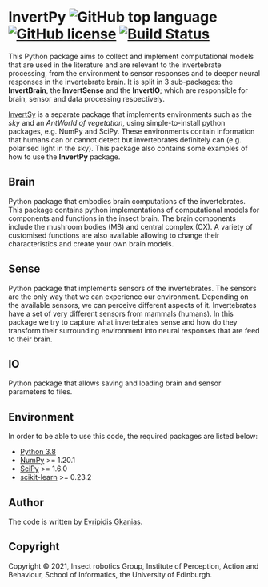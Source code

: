 # InvertPy ![GitHub top language](https://img.shields.io/github/languages/top/evgkanias/InvertBrain) [![GitHub license](https://img.shields.io/github/license/evgkanias/InvertBrain)](https://github.com/evgkanias/InvertBrain/blob/main/LICENSE) [![Build Status](https://travis-ci.com/evgkanias/InvertBrain.svg?token=tyo7V4GZ2Vq6iYPrXVLD&branch=main)](https://travis-ci.com/evgkanias/InvertBrain)

This Python package aims to collect and implement computational models that are used
in the literature and are relevant to the invertebrate processing, from the environment
to sensor responses and to deeper neural responses in the invertebrate brain. It is
split in 3 sub-packages: the **InvertBrain**, the **InvertSense** and the **InvertIO**;
which are responsible for brain, sensor and data processing respectively.

[InvertSy](https://github.com/evgkanias/InvertSimulations) is a separate package that
implements environments such as the *sky* and an *AntWorld of vegetation*, using
simple-to-install python packages, e.g. NumPy and SciPy. These environments contain
information that humans can or cannot detect but invertebrates definitely can (e.g.
polarised light in the sky). This package also contains some examples of how to use
the **InvertPy** package.



## Brain

Python package that embodies brain computations of the invertebrates.
This package contains python implementations of computational models for components
and functions in the insect brain. The brain components include the mushroom bodies
(MB) and central complex (CX). A variety of customised functions are also available
allowing to change their characteristics and create your own brain models.

## Sense

Python package that implements sensors of the invertebrates.
The sensors are the only way that we can experience our environment. Depending on the
available sensors, we can perceive different aspects of it. Invertebrates have a set
of very different sensors from mammals (humans). In this package we try to capture
what invertebrates sense and how do they transform their surrounding environment into
neural responses that are feed to their brain.

## IO

Python package that allows saving and loading brain and sensor parameters to files.

## Environment

In order to be able to use this code, the required packages are listed below:
* [Python 3.8](https://www.python.org/downloads/release/python-380/)
* [NumPy](https://numpy.org/)  >= 1.20.1
* [SciPy](https://www.scipy.org/) >= 1.6.0
* [scikit-learn](https://scikit-learn.org/stable/) >= 0.23.2

## Author

The code is written by [Evripidis Gkanias](https://evgkanias.github.io/).

## Copyright

Copyright &copy; 2021, Insect robotics Group, Institute of Perception,
Action and Behaviour, School of Informatics, the University of Edinburgh.
